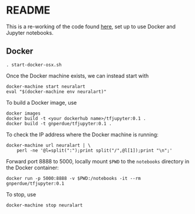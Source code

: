 # README

This is a re-working of the code found [here](https://github.com/ckmarkoh/neuralart_tensorflow), set up to use Docker and Jupyter notebooks.

## Docker

    . start-docker-osx.sh

Once the Docker machine exists, we can instead start with

    docker-machine start neuralart
    eval "$(docker-machine env neuralart)"

To build a Docker image, use

    docker images
    docker build -t <your dockerhub name>/tfjupyter:0.1 .
    docker build -t gnperdue/tfjupyter:0.1 .

To check the IP address where the Docker machine is running:

    docker-machine url neuralart | \
        perl -ne '@l=split(":");print split("/",@l[1]);print "\n";'

Forward port 8888 to 5000, locally mount `$PWD` to the `notebooks` directory
in the Docker container:

    docker run -p 5000:8888 -v $PWD:/notebooks -it --rm gnperdue/tfjupyter:0.1

To stop, use

    docker-machine stop neuralart
